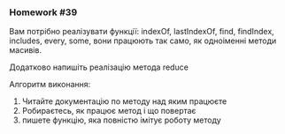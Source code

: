 ### Homework #39

Вам потрібно реалізувати функції:
indexOf, 
lastIndexOf, 
find, 
findIndex, 
includes, 
every,
some,
вони працюють так само, як одноіменні методи масивів.

Додатково напишіть реалізацію метода reduce

Алгоритм виконання:

1. Читайте документацію по методу над яким працюєте
2. Робираєтесь, як працює метод і що повертає
3. пишете функцію, яка повністю імітує роботу методу